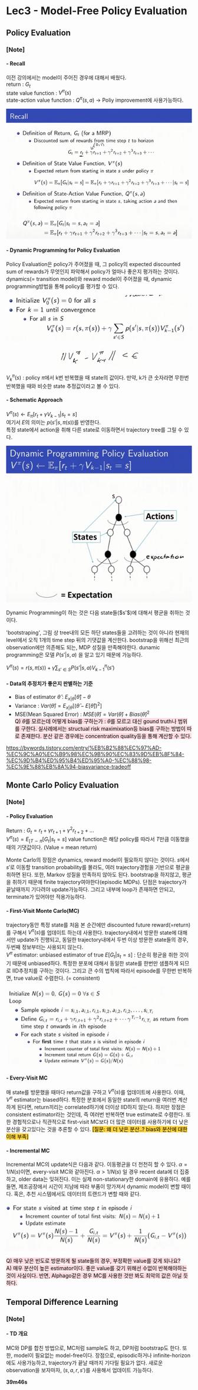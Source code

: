 # Lec3  - Model-Free Policy Evaluation
## Policy Evaluation
### [Note]
#### - Recall<br>
이전 강의에서는 model이 주어진 경우에 대해서 배웠다.<br>
return : $G_t$<br>
state value function : $V^\pi(s)$<br>
state-action value function : $Q^\pi(s,a)$ $\rightarrow$ Poliy improvement에 사용가능하다.  
<p align= 'center'>
<img src = './img/recall.png'>
</p>

#### - Dynamic Programming for Policy Evaluation<br>
Policy Evaluation은 policy가 주어졌을 때, 그 policy의 expected discounted sum of rewards가 무엇인지 파악해서 policy가 얼마나 좋은지 평가하는 것이다. dynamics(= transition model)와 reward model이 주어졌을 때, dynamic programming방법을 통해 policy를 평가할 수 있다.
<p align= 'center'>
<img src = './img/dp.png'>
</p>
<p align= 'center'>
<img src = './img/ee.png'>
</p>

$V^\pi_k(s)$ : policy $\pi$에서 k번 반복했을 때 state의 값이다.
만약, k가 큰 숫자라면 무한번 반복했을 때와 비슷한 state 추정값이라고 볼 수 있다.  

#### - Schematic Approach<br>
$V^\pi(s) \leftarrow E_\pi[r_t+\gamma V_{k-1}|s_t=s]$<br>
여기서 $E$의 의미는 $p(s'|s,\pi(s))$를 반영한다. <br>
특정 state에서 action을 취해 다른 state로 이동하면서 trajectory tree를 그릴 수 있다. 
<p align= 'center'>
<img src = './img/tree.png'>
</p>
Dynamic Programming이 하는 것은 다음 state들($s'$)에 대해서 평균을 취하는 것이다.<br>

'bootstraping', 그림 상 tree내의 모든 하단 states들을 고려하는 것이 아니라 현재의 level에서 오직 1개의 time step 뒤의 기댓값을 계산한다. bootstrap을 위해선 최근의 observation에만 의존해도 되는, MDP 성질을 만족해야한다. dunamic programming은 모델 $P(s'|s,a)$ 을 알고 있기 때문에 가능하다.  <br>

$V^\pi(s) = r(s,\pi(s)) + \gamma \sum_{s' \in S} P(s'|s,a)V^\pi_{k-1}(s')$


#### - Data의 추정치가 좋은지 판별하는 기준<br>
- Bias of estimator $\hat{\theta}$ :  $E_{x|\theta}[\hat{\theta}]-\theta$<br>
- Variance : $Var(\hat{\theta}) = E_{x|\theta}[(\hat{\theta} -E[\hat{\theta}])^2]$ 
- MSE(Mean Squared Error) : $MSE(\hat{\theta}) = Var(\hat{\theta}) + Bias(\hat{\theta})^2$<br>
<mark style='background-color: #ffdce0'> Q) $\theta$를 모르는데 어떻게 bias를 구하는가 : $\theta$를 모르고 대신 gound truth나 범위를 구한다. 실사례에서는 structual risk maximixation등 bias를 구하는 방법이 따로 존재한다. 분산 같은 경우에는 concentration quality등을 통해 계산할 수 있다.  </mark>

https://bywords.tistory.com/entry/%EB%B2%88%EC%97%AD-%EC%9C%A0%EC%B9%98%EC%9B%90%EC%83%9D%EB%8F%84-%EC%9D%B4%ED%95%B4%ED%95%A0-%EC%88%98-%EC%9E%88%EB%8A%94-biasvariance-tradeoff

## Monte Carlo Policy Evaluation
### [Note]
#### - Policy Evaluation<br>
Return : $G_t = r_t + \gamma r_{t+1} + \gamma^2r_{t+2} + ...$ <br>
$V^\pi(s) = E_{[T\sim \pi}[G_t|s_t = s]$
value function은 해당 policy를 따라서 $T$만큼 이동했을 때의 기댓값이다. (Value = mean return)

Monte Carlo의 장점은 dynamics, reward model이 필요하지 않다는 것이다. $s$에서 $s'$로 이동할 transition probability를 몰라도, 여러 trajectory경험을 기반으로 평균을 취하면 된다. 
또한, Markov 성질을 만족하지 않아도 된다. bootstrap을 하지않고, 평균을 취하기 때문에 finite trajectory여야한다(episodic MDPs). 단점은 trajectory가 끝날때까지 기다려야 update가능하다. 그리고 내부에 loop가 존재하면 안되고, terminate가 있어야만 적용가능하다.  


#### - First-Visit Monte Carlo(MC)<br>
trajectory동안 특정 state를 처음 본 순간에만 discounted future reward(=return)를 구해서 $V^\pi(s)$를 업데이트 하는데 사용한다. trajectory내에서 방문한 state에 대해서만 update가 진행되고, 동일한 trajectory내에서 두번 이상 방문한 state들의 경우, 두번째 정보부터는 사용되지 않는다. <br> 
$V^\pi$ estimator: unbiased estimator of true $E[G_t|s_t = s]$ : 단순히 평균을 취한 것이기 때문에 unbiased하다. 특정한 분포에 대해서 동일한 state를 한번만 샘플하게 되므로 IID추정치를 구하는 것이다. 그리고 큰 수의 법칙에 따라서 episode를 무한번 반복하면, true value로 수렴한다. (= consistent)
<p align= 'center'>
<img src = './img/1st.png'>
</p>

#### - Every-Visit MC<br>
매 state를 방문했을 때마다 return값을 구하고 $V^\pi(s)$를 업데이트에 사용한다. 이때, $V^\pi$ estimator는 biased하다. 특정한 분포에서 동일한 state의 return을 여러번 계산하게 된다면, return끼리는 correlated하기에 더이상 IID하지 않는다. 하지만 장점은 consistent estimator라는 것인데, 즉 여러번 반복하면 true estimate로 수렴한다. 또한 경험적으로나 직관적으로 first-visit MC보다 더 많은 데이터를 사용하기에 더 낮은 분산을 갖고있다는 것을 추론할 수 있다. 
<mark style='background-color: #ffd33d'> [질문: 왜 더 낮은 분산..? bias와 분산에 대한 이해 부족] </mark>

#### - Incremental MC<br>
 Incremental MC의 update식은 다음과 같다. 이동평균을 더 천천히 할 수 있다. $\alpha = 1/N(s)$이면, every-visit MC와 같아진다. $\alpha \gt 1/N(s)$ 일 경우 recent data에 더 집중하고, older data는 잊혀진다. 이는 실제 non-stationary한 domain에 유용하다. 예를 들면, 제조공장에서 시간이 지남에 따라 부품이 망가져서 dynamic model이 변할 때이다. 혹은, 추천 시스템에서도 데이터의 트랜드가 변할 때와 같다. 
<p align= 'center'>
<img src = './img/ic.png'>
</p>

<mark style='background-color: #ffdce0'> Q) 매우 낮은 빈도로 방문하게 될 state들의 경우, 부정확한 value를 갖게 되나요?<br> A) 매우 분산이 높은 estimator이다. 좋은 value를 갖기 위해선 수없이 반복해야하는 것이 사실이다. 반면, Alphago같은 경우 MC를 사용한 것만 봐도 최악의 값은 아닐 듯 하다.   </mark>

## Temporal Difference Learning
### [Note]
#### - TD 개요 <br>
MC와 DP를 합친 방법으로, MC처럼 sample도 하고, DP처럼 bootstrap도 한다. 또한, model이 필요없는 model-free이다. 장점으로, episodic하거나 infinite-horizon에도 사용가능하고, trajectory가 끝날 때까지 기다릴 필요가 없다. 새로운 observation을 보자마자, $(s,a,r,s')$를 사용해서 업데이트 가능하다. 

**39m46s**